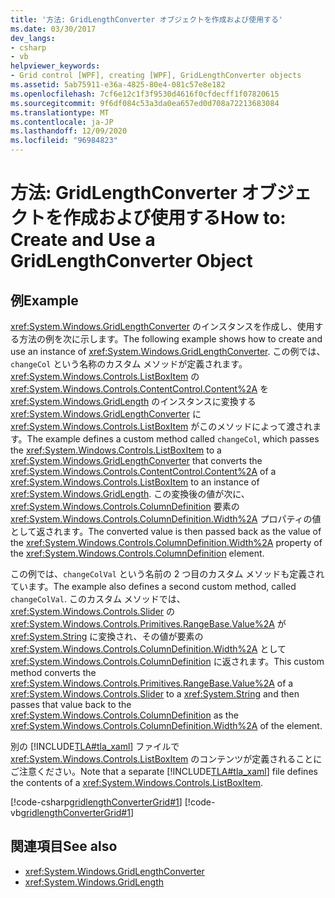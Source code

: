 ```yaml
---
title: '方法: GridLengthConverter オブジェクトを作成および使用する'
ms.date: 03/30/2017
dev_langs:
- csharp
- vb
helpviewer_keywords:
- Grid control [WPF], creating [WPF], GridLengthConverter objects
ms.assetid: 5ab75911-e36a-4825-80e4-081c57e8e182
ms.openlocfilehash: 7cf6e12c1f3f9530d4616f0cfdecff1f07820615
ms.sourcegitcommit: 9f6df084c53a3da0ea657ed0d708a72213683084
ms.translationtype: MT
ms.contentlocale: ja-JP
ms.lasthandoff: 12/09/2020
ms.locfileid: "96984823"
---
```

# <a name="how-to-create-and-use-a-gridlengthconverter-object"></a><span data-ttu-id="68d67-102">方法: GridLengthConverter オブジェクトを作成および使用する</span><span class="sxs-lookup"><span data-stu-id="68d67-102">How to: Create and Use a GridLengthConverter Object</span></span>
## <a name="example"></a><span data-ttu-id="68d67-103">例</span><span class="sxs-lookup"><span data-stu-id="68d67-103">Example</span></span>  
 <span data-ttu-id="68d67-104"><xref:System.Windows.GridLengthConverter> のインスタンスを作成し、使用する方法の例を次に示します。</span><span class="sxs-lookup"><span data-stu-id="68d67-104">The following example shows how to create and use an instance of <xref:System.Windows.GridLengthConverter>.</span></span> <span data-ttu-id="68d67-105">この例では、`changeCol` という名称のカスタム メソッドが定義されます。<xref:System.Windows.Controls.ListBoxItem> の <xref:System.Windows.Controls.ContentControl.Content%2A> を <xref:System.Windows.GridLength> のインスタンスに変換する <xref:System.Windows.GridLengthConverter> に <xref:System.Windows.Controls.ListBoxItem> がこのメソッドによって渡されます。</span><span class="sxs-lookup"><span data-stu-id="68d67-105">The example defines a custom method called `changeCol`, which passes the <xref:System.Windows.Controls.ListBoxItem> to a <xref:System.Windows.GridLengthConverter> that converts the <xref:System.Windows.Controls.ContentControl.Content%2A> of a <xref:System.Windows.Controls.ListBoxItem> to an instance of <xref:System.Windows.GridLength>.</span></span> <span data-ttu-id="68d67-106">この変換後の値が次に、<xref:System.Windows.Controls.ColumnDefinition> 要素の <xref:System.Windows.Controls.ColumnDefinition.Width%2A> プロパティの値として返されます。</span><span class="sxs-lookup"><span data-stu-id="68d67-106">The converted value is then passed back as the value of the <xref:System.Windows.Controls.ColumnDefinition.Width%2A> property of the <xref:System.Windows.Controls.ColumnDefinition> element.</span></span>  
  
 <span data-ttu-id="68d67-107">この例では、`changeColVal` という名前の 2 つ目のカスタム メソッドも定義されています。</span><span class="sxs-lookup"><span data-stu-id="68d67-107">The example also defines a second custom method, called `changeColVal`.</span></span> <span data-ttu-id="68d67-108">このカスタム メソッドでは、<xref:System.Windows.Controls.Slider> の <xref:System.Windows.Controls.Primitives.RangeBase.Value%2A> が <xref:System.String> に変換され、その値が要素の <xref:System.Windows.Controls.ColumnDefinition.Width%2A> として <xref:System.Windows.Controls.ColumnDefinition> に返されます。</span><span class="sxs-lookup"><span data-stu-id="68d67-108">This custom method converts the <xref:System.Windows.Controls.Primitives.RangeBase.Value%2A> of a <xref:System.Windows.Controls.Slider> to a <xref:System.String> and then passes that value back to the <xref:System.Windows.Controls.ColumnDefinition> as the <xref:System.Windows.Controls.ColumnDefinition.Width%2A> of the element.</span></span>  
  
 <span data-ttu-id="68d67-109">別の [!INCLUDE[TLA#tla_xaml](../../../includes/tlasharptla-xaml-md.md)] ファイルで <xref:System.Windows.Controls.ListBoxItem> のコンテンツが定義されることにご注意ください。</span><span class="sxs-lookup"><span data-stu-id="68d67-109">Note that a separate [!INCLUDE[TLA#tla_xaml](../../../includes/tlasharptla-xaml-md.md)] file defines the contents of a <xref:System.Windows.Controls.ListBoxItem>.</span></span>  
  
 [!code-csharp[gridlengthConverterGrid#1](~/samples/snippets/csharp/VS_Snippets_Wpf/gridlengthConverterGrid/CSharp/Window1.xaml.cs#1)]
 [!code-vb[gridlengthConverterGrid#1](~/samples/snippets/visualbasic/VS_Snippets_Wpf/gridlengthConverterGrid/VisualBasic/Window1.xaml.vb#1)]  
  
## <a name="see-also"></a><span data-ttu-id="68d67-110">関連項目</span><span class="sxs-lookup"><span data-stu-id="68d67-110">See also</span></span>

- <xref:System.Windows.GridLengthConverter>
- <xref:System.Windows.GridLength>
